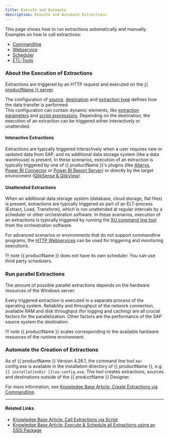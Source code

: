 ```yaml
---
title: Execute and Automate
description: Execute and Automate Extractions
---
```


This page shows how to run extractions automatically and manually. 
Examples on how to call extractions:

- [Commandline](call-via-commandline.md)
- [Webservice](../../web-api.md) 
- [Scheduler](call-via-scheduler.md)
- [ETL-Tools](call-via-etl.md)


### About the Execution of Extractions

Extractions are triggered by an HTTP request and executed on the [{{ productName }} server](../server/index.md).

The configuration of [source](../sap-connection/index.md#connect-to-sap), [destination](../destinations/index.md) and [extraction type](../introduction.md/#extraction-types) defines how the data transfer is performed. <br>
This configuration can contain dynamic elements, like [extraction parameters](../parameters/extraction-parameters.md) and [script expressions](../parameters/script-expressions.md).
Depending on the destination, the execution of an extraction can be triggered either interactively or unattended.

#### Interactive Extractions

Extractions are typically triggered interactively when a user requires new or updated data from SAP, and no additional data storage system (like a data warehouse) is present.
In these scenarios, execution of an extraction is typically triggered by one of {{ productName }}'s plugins 
(like [Alteryx](../destinations/alteryx.md), [Power BI Connector](../destinations/Power-BI-Connector.md) or [Power BI Report Server](../destinations/server-report-services.md)) 
or directly by the target environment ([QlikSense & QlikView](../destinations/qliksense-qlikview.md)).


#### Unattended Extractions

When an additional data storage system (database, cloud storage, flat files) is present, extractions are typically triggered as part of an ELT-process (Extract, Load, Transform), which is run unattended at regular intervals by a scheduler or other orchestration software.
In these scenarios, execution of an extractions is typically triggered by running the [XU command line tool](call-via-commandline.md) from the orchestration software. 

For advanced scenarios or environments that do not support commandline programs, the [HTTP Webservices](../../web-api.md) can be used for triggering and monitoring executions.

!!! note 
	{{ productName }} does not have its own scheduler. You can use third party schedulers. 

### Run parallel Extractions
The amount of possible parallel extractions depends on the hardware resources of the Windows server. 

Every triggered extraction is executed in a separate process of the operating system.
Reliability and throughput of the network connection, available RAM and disk throughput (for logging and caching) are all crucial factors for the parallelization.
Other factors are the performance of the SAP source system the destination.


!!! note 
	{{ productName }} scales corresponding to the available hardware resources of the runtime environment.

### Automate the Creation of Extractions

As of {{ productName }} Version 4.26.1, the command line tool xu-config.exe is available in the installation directory of {{ productName }}, e.g. `{{ installationDir }}\xu-config.exe`.
The tool creates extractions, sources and destinations outside of the {{ productName }} Designer.

For more information, see [Knowledge Base Article: Create Extractions via Commandline](../../knowledge-base/config-command-line-tool.md).

****
#### Related Links
- [Knowledge Base Article: Call Extractions via Script](../../knowledge-base/call-extraction-via-script.md)
- [Knowledge Base Article: Execute & Schedule all Extractions using an SSIS Package](../../knowledge-base/execute_all_defined_xu_extractions.md)
